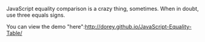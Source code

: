JavaScript equality comparison is a crazy thing, sometimes.
When in doubt, use three equals signs.

You can view the demo "here":http://dorey.github.io/JavaScript-Equality-Table/
